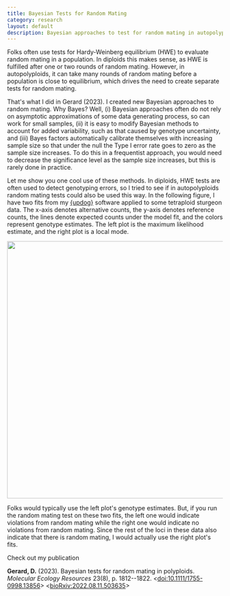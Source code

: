 ```yaml
---
title: Bayesian Tests for Random Mating
category: research
layout: default
description: Bayesian approaches to test for random mating in autopolyploids.
---
```


Folks often use tests for Hardy-Weinberg equilibrium (HWE) to evaluate random mating in a population. In diploids this makes sense, as HWE is fulfilled after one or two rounds of random mating. However, in autopolyploids, it can take many rounds of random mating before a population is close to equilibrium, which drives the need to create separate tests for random mating.

That's what I did in Gerard (2023). I created new Bayesian approaches to random mating. Why Bayes? Well, (i) Bayesian approaches often do not rely on asymptotic approximations of some data generating process, so can work for small samples, (ii) it is easy to modify Bayesian methods to account for added variability, such as that caused by genotype uncertainty, and (iii) Bayes factors automatically calibrate themselves with increasing sample size so that under the null the Type I error rate goes to zero as the sample size increases. To do this in a frequentist approach, you would need to decrease the significance level as the sample size increases, but this is rarely done in practice.

Let me show you one cool use of these methods. In diploids, HWE tests are often used to detect genotyping errors, so I tried to see if in autopolyploids random mating tests could also be used this way. In the following figure, I have two fits from my [{updog}](https://cran.r-project.org/package=updog) software applied to some tetraploid sturgeon data. The x-axis denotes alternative counts, the y-axis denotes reference counts, the lines denote expected counts under the model fit, and the colors represent genotype estimates. The left plot is the maximum likelihood estimate, and the right plot is a local mode.

<img src="{{ site.url }}/fig/sturg_twofits.png" width=600/>

Folks would typically use the left plot's genotype estimates. But, if you run the random mating test on these two fits, the left one would indicate violations from random mating while the right one would indicate no violations from random mating. Since the rest of the loci in these data also indicate that there is random mating, I would actually use the right plot's fits.

Check out my publication

**Gerard, D.** (2023). Bayesian tests for random mating in polyploids. *Molecular Ecology Resources* 23(8), p. 1812--1822.
  \<[doi:10.1111/1755-0998.13856](https://doi.org/10.1111/1755-0998.13856)\>
  \<[bioRxiv:2022.08.11.503635](https://doi.org/10.1101/2022.08.11.503635)\>
